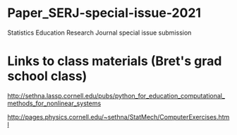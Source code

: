 # Paper_SERJ-special-issue-2021
Statistics Education Research Journal special issue submission


# Links to class materials (Bret's grad school class)


http://sethna.lassp.cornell.edu/pubs/python_for_education_computational_methods_for_nonlinear_systems

http://pages.physics.cornell.edu/~sethna/StatMech/ComputerExercises.html
